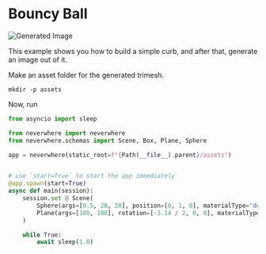 
# Bouncy Ball

![Generated Image]()

This example shows you how to build a simple curb, and after that, generate an image out of it.

Make an asset folder for the generated trimesh.
```shell
mkdir -p assets
```

Now, run

```python
from asyncio import sleep

from neverwhere import neverwhere
from neverwhere.schemas import Scene, Box, Plane, Sphere

app = neverwhere(static_root=f"{Path(__file__).parent}/assets")


# use `start=True` to start the app immediately
@app.spawn(start=True)
async def main(session):
    session.set @ Scene(
        Sphere(args=[0.5, 20, 20], position=[0, 1, 0], materialType="depth"),
        Plane(args=[100, 100], rotation=[-3.14 / 2, 0, 0], materialType="depth"),
    )

    while True:
        await sleep(1.0)
```

